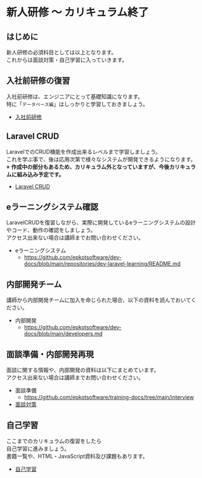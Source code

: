 # 新人研修 〜 カリキュラム終了

## はじめに

新人研修の必須科目としては以上となります。  
これからは面談対策・自己学習に入っていきます。

## 入社前研修の復習

入社前研修は、エンジニアにとって基礎知識になります。  
特に「`データベース編`」はしっかりと学習しておきましょう。

- [入社前研修](./../../../public/t/index.md)

## Laravel CRUD

LaravelでのCRUD機能を作成出来るレベルまで学習しましょう。  
これを学ぶ事で、後は応用次第で様々なシステムが開発できるようになります。  
※ **作成中の部分もあるため、カリキュラム外となっていますが、今後カリキュラムに組み込み予定です。**

- [Laravel CRUD](./../../laravel/crud/index.md)

## eラーニングシステム確認

LaravelCRUDを復習しながら、実際に開発しているeラーニングシステムの設計やコード、動作の確認をしましょう。  
アクセス出来ない場合は講師までお問い合わせください。  

- eラーニングシステム
  - <https://github.com/epkotsoftware/dev-docs/blob/main/repositories/dev-laravel-learning/README.md>

## 内部開発チーム

講師から内部開発チームに加入を命じられた場合、以下の資料を読んでおいてください。

- 内部開発
  - <https://github.com/epkotsoftware/dev-docs/blob/main/developers.md>

## 面談準備・内部開発再現

面談に関する情報や、内部開発の資料は以下にまとめています。  
アクセス出来ない場合は講師までお問い合わせください。  

- 面談準備
  - <https://github.com/epkotsoftware/training-docs/tree/main/interview>
- [面談対策](./../../interview/index.md)

## 自己学習

ここまでのカリキュラムの復習をしたら  
自己学習に進みましょう。  
書籍一覧や、HTML・JavaScript資料及び課題もあります。

- [自己学習](./../../../self-learning/index.md)
